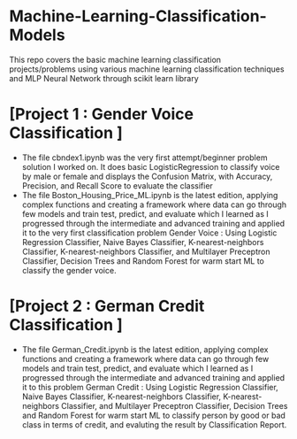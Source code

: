 # Machine-Learning-Classification-Models
This repo covers the basic machine learning classification  projects/problems using various machine learning classification techniques and MLP Neural Network through scikit learn library

# [Project 1 : Gender Voice Classification ]
* The file cbndex1.ipynb was the very first attempt/beginner problem solution I worked on. It does basic LogisticRegression to classify voice by male or female and displays the Confusion Matrix, with Accuracy, Precision, and Recall Score to evaluate the classifier  
* The file Boston_Housing_Price_ML.ipynb is the latest edition, applying complex functions and creating a framework where data can go through few models and train test, predict, and evaluate which I learned as I progressed through the intermediate and advanced training and applied it to the very first classification problem Gender Voice : Using Logistic Regression Classifier, Naive Bayes Classifier, K-nearest-neighbors Classifier, K-nearest-neighbors Classifier, and Multilayer Preceptron Classifier, Decision Trees and Random Forest for warm start ML to classify the gender voice. 

# [Project 2 : German Credit Classification ]

* The file German_Credit.ipynb is the latest edition, applying complex functions and creating a framework where data can go through few models and train test, predict, and evaluate which I learned as I progressed through the intermediate and advanced training and applied it to this problem German Credit : Using Logistic Regression Classifier, Naive Bayes Classifier, K-nearest-neighbors Classifier, K-nearest-neighbors Classifier, and Multilayer Preceptron Classifier, Decision Trees and Random Forest for warm start ML to classify person by good or bad class in terms of credit, and evaluting the result by Classification Report. 
